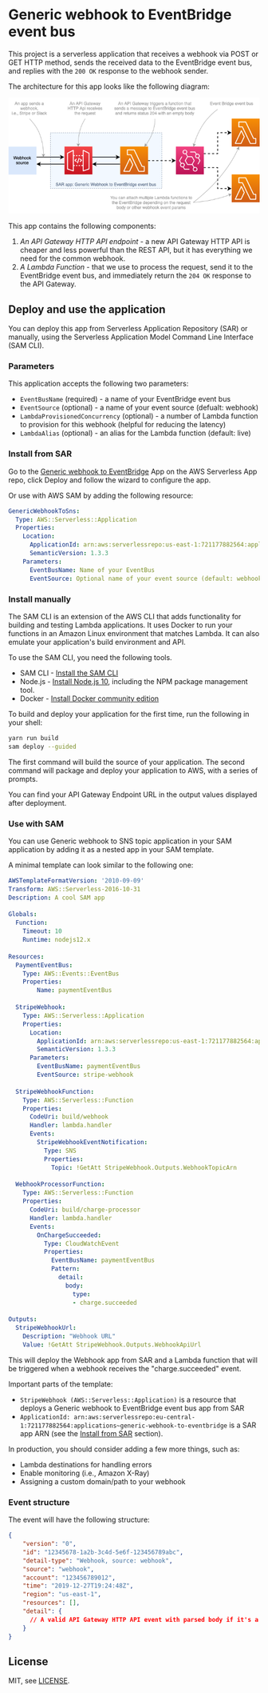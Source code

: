 # Generic webhook to EventBridge event bus

This project is a serverless application that receives a webhook via POST or GET HTTP method, sends the received data to the EventBridge event bus, and replies with the `200 OK` response to the webhook sender.

The architecture for this app looks like the following diagram:

![](./assets/generic-webhook-to-eventbridge.png)



This app contains the following components:

1. _An API Gateway HTTP API endpoint_ -  a new API Gateway HTTP API is cheaper and less powerful than the REST API, but it has everything we need for the common webhook.
2. _A Lambda Function_ - that we use to process the request, send it to the EventBridge event bus, and immediately return the `204 OK` response to the API Gateway.

## Deploy and use the application

You can deploy this app from Serverless Application Repository (SAR) or manually, using the Serverless Application Model Command Line Interface (SAM CLI).

### Parameters

This application accepts the following two parameters:

- `EventBusName` (required) - a name of your EventBridge event bus
- `EventSource` (optional) - a name of your event source (defualt: webhook)
- `LambdaProvisionedConcurrency` (optional) - a number of Lambda function to provision for this webhook (helpful for reducing the latency)
- `LambdaAlias` (optional) - an alias for the Lambda function (default: live)

### Install from SAR

Go to the [Generic webhook to EventBridge](https://serverlessrepo.aws.amazon.com/applications/arn:aws:serverlessrepo:us-east-1:721177882564:applications~generic-webhook-to-eventbridge) App on the AWS Serverless App repo, click Deploy and follow the wizard to configure the app.

Or use with AWS SAM by adding the following resource:

```yaml
GenericWebhookToSns:
  Type: AWS::Serverless::Application
  Properties:
    Location:
      ApplicationId: arn:aws:serverlessrepo:us-east-1:721177882564:applications~generic-webhook-to-eventbridge
      SemanticVersion: 1.3.3
    Parameters:
      EventBusName: Name of your EventBus
      EventSource: Optional name of your event source (default: webhook)
```

### Install manually

The SAM CLI is an extension of the AWS CLI that adds functionality for building and testing Lambda applications. It uses Docker to run your functions in an Amazon Linux environment that matches Lambda. It can also emulate your application's build environment and API.

To use the SAM CLI, you need the following tools.

* SAM CLI - [Install the SAM CLI](https://docs.aws.amazon.com/serverless-application-model/latest/developerguide/serverless-sam-cli-install.html)
* Node.js - [Install Node.js 10](https://nodejs.org/en/), including the NPM package management tool.
* Docker - [Install Docker community edition](https://hub.docker.com/search/?type=edition&offering=community)

To build and deploy your application for the first time, run the following in your shell:

```bash
yarn run build
sam deploy --guided
```

The first command will build the source of your application. The second command will package and deploy your application to AWS, with a series of prompts.

You can find your API Gateway Endpoint URL in the output values displayed after deployment.

### Use with SAM

You can use Generic webhook to SNS topic application in your SAM application by adding it as a nested app in your SAM template.

A minimal template can look similar to the following one:

```yaml
AWSTemplateFormatVersion: '2010-09-09'
Transform: AWS::Serverless-2016-10-31
Description: A cool SAM app
  
Globals:
  Function:
    Timeout: 10
    Runtime: nodejs12.x

Resources:
  PaymentEventBus: 
    Type: AWS::Events::EventBus
    Properties: 
        Name: paymentEventBus

  StripeWebhook:
    Type: AWS::Serverless::Application
    Properties:
      Location:
        ApplicationId: arn:aws:serverlessrepo:us-east-1:721177882564:applications/generic-webhook-to-eventbridge
        SemanticVersion: 1.3.3
      Parameters:
        EventBusName: paymentEventBus
        EventSource: stripe-webhook

  StripeWebhookFunction:
    Type: AWS::Serverless::Function
    Properties:
      CodeUri: build/webhook
      Handler: lambda.handler
      Events:
        StripeWebhookEventNotification:
          Type: SNS
          Properties:
            Topic: !GetAtt StripeWebhook.Outputs.WebhookTopicArn
            
  WebhookProcessorFunction:
    Type: AWS::Serverless::Function
    Properties:
      CodeUri: build/charge-processor
      Handler: lambda.handler
      Events:
        OnChargeSucceeded:
          Type: CloudWatchEvent
          Properties:
            EventBusName: paymentEventBus
            Pattern:
              detail:
                body:
                  type:
                  - charge.succeeded

Outputs:
  StripeWebhookUrl:
    Description: "Webhook URL"
    Value: !GetAtt StripeWebhook.Outputs.WebhookApiUrl
```


This will deploy the Webhook app from SAR and a Lambda function that will be triggered when a webhook receives the "charge.succeeded" event.

Important parts of the template:

- `StripeWebhook (AWS::Serverless::Application)` is a resource that deploys a Generic webhook to EventBridge event bus app from SAR
- `ApplicationId: arn:aws:serverlessrepo:eu-central-1:721177882564:applications~generic-webhook-to-eventbridge` is a SAR app ARN (see the [Install from SAR](#install-from-sar) section).

In production, you should consider adding a few more things, such as:

- Lambda destinations for handling errors
- Enable monitoring (i.e., Amazon X-Ray)
- Assigning a custom domain/path to your webhook

### Event structure

The event will have the following structure:

```json
{
    "version": "0",
    "id": "12345678-1a2b-3c4d-5e6f-123456789abc",
    "detail-type": "Webhook, source: webhook",
    "source": "webhook",
    "account": "123456789012",
    "time": "2019-12-27T19:24:48Z",
    "region": "us-east-1",
    "resources": [],
    "detail": {
      // A valid API Gateway HTTP API event with parsed body if it's a JSON
    }
}
```

## License

MIT, see [LICENSE](./LICENSE).
